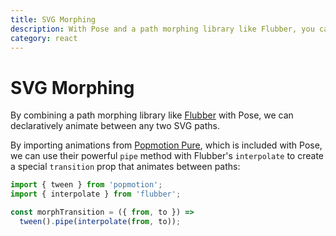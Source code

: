 ```yaml
---
title: SVG Morphing
description: With Pose and a path morphing library like Flubber, you can perform declarative SVG path morphing animations.
category: react
---
```


# SVG Morphing

By combining a path morphing library like [Flubber](https://github.com/veltman/flubber) with Pose, we can declaratively animate between any two SVG paths.

By importing animations from [Popmotion Pure](/pure), which is included with Pose, we can use their powerful `pipe` method with Flubber's `interpolate` to create a special `transition` prop that animates between paths:

```javascript
import { tween } from 'popmotion';
import { interpolate } from 'flubber';

const morphTransition = ({ from, to }) =>
  tween().pipe(interpolate(from, to));
```

<CodeSandbox height="700" id="31lzml4nr1" />